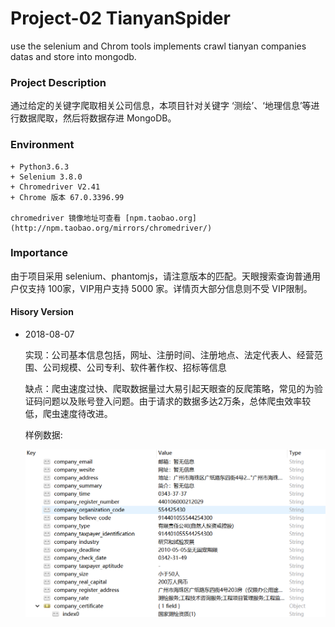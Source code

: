 # Project-02 TianyanSpider

use the selenium and Chrom tools implements crawl tianyan companies datas and store into mongodb.																		
### Project Description

   通过给定的关键字爬取相关公司信息，本项目针对关键字 ‘测绘’、‘地理信息’等进行数据爬取，然后将数据存进 MongoDB。


### Environment
	
    + Python3.6.3
    + Selenium 3.8.0
    + Chromedriver V2.41
    + Chrome 版本 67.0.3396.99

    chromedriver 镜像地址可查看 [npm.taobao.org](http://npm.taobao.org/mirrors/chromedriver/)
    
### Importance

   由于项目采用 selenium、phantomjs，请注意版本的匹配。天眼搜索查询普通用户仅支持 100家，VIP用户支持 5000 家。详情页大部分信息则不受 VIP限制。

#### Hisory Version

+ 2018-08-07
  
  实现：公司基本信息包括，网址、注册时间、注册地点、法定代表人、经营范围、公司规模、公司专利、软件著作权、招标等信息
  
  缺点：爬虫速度过快、爬取数据量过大易引起天眼查的反爬策略，常见的为验证码问题以及账号登入问题。由于请求的数据多达2万条，总体爬虫效率较低，爬虫速度待改进。
 
  样例数据: 
           
    ![2018-08-07-data-example1](./images/2018-08-08_092058.png)
  
